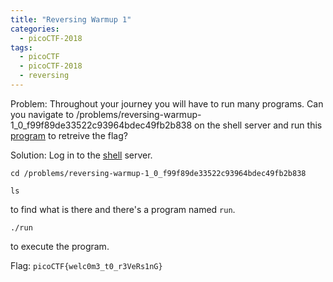```yaml
---
title: "Reversing Warmup 1"
categories:
  - picoCTF-2018
tags:
  - picoCTF
  - picoCTF-2018
  - reversing
---
```


Problem: Throughout your journey you will have to run many programs. Can you navigate to /problems/reversing-warmup-1_0_f99f89de33522c93964bdec49fb2b838 on the shell server and run this [program](https://github.com/Yorzaren/ctf/raw/master/picoCTF-2018/problem-files/reversing-warmup-1 "program") to retreive the flag?

Solution: Log in to the [shell](https://2018game.picoctf.com/shell) server. 

```cd /problems/reversing-warmup-1_0_f99f89de33522c93964bdec49fb2b838```

```ls```

to find what is there and there's a program named `run`.

```./run```

to execute the program.

Flag: ```picoCTF{welc0m3_t0_r3VeRs1nG}```